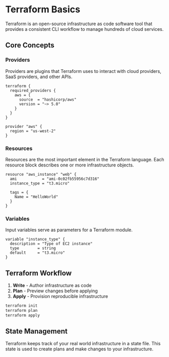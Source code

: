 # Terraform Basics

Terraform is an open-source infrastructure as code software tool that provides a consistent CLI workflow to manage hundreds of cloud services.

## Core Concepts

### Providers

Providers are plugins that Terraform uses to interact with cloud providers, SaaS providers, and other APIs.

```hcl
terraform {
  required_providers {
    aws = {
      source  = "hashicorp/aws"
      version = "~> 5.0"
    }
  }
}

provider "aws" {
  region = "us-west-2"
}
```

### Resources

Resources are the most important element in the Terraform language. Each resource block describes one or more infrastructure objects.

```hcl
resource "aws_instance" "web" {
  ami           = "ami-0c02fb55956c7d316"
  instance_type = "t3.micro"

  tags = {
    Name = "HelloWorld"
  }
}
```

### Variables

Input variables serve as parameters for a Terraform module.

```hcl
variable "instance_type" {
  description = "Type of EC2 instance"
  type        = string
  default     = "t3.micro"
}
```

## Terraform Workflow

1. **Write** - Author infrastructure as code
2. **Plan** - Preview changes before applying
3. **Apply** - Provision reproducible infrastructure

```bash
terraform init
terraform plan
terraform apply
```

## State Management

Terraform keeps track of your real world infrastructure in a state file. This state is used to create plans and make changes to your infrastructure.